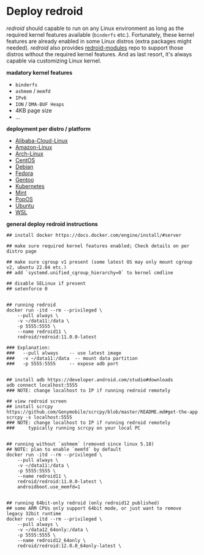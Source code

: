 # Deploy redroid 

*redroid* should capable to run on any Linux environment as long as the 
required kernel features available (`binderfs` etc.). Fortunately, these 
kernel features are already enabled in some Linux distros
(extra packages might needed). *redroid* also provides
[redroid-modules](https://github.com/remote-android/redroid-modules) repo
to support those distros without the required kernel features. And as last
resort, it's always capable via customizing Linux kernel.


**madatory kernel features**
- `binderfs`
- `ashmem` / `memfd`
- `IPv6`
- `ION` / `DMA-BUF Heaps`
- 4KB page size
- ...


**deployment per distro / platform**
- [Alibaba-Cloud-Linux](alibaba-cloud-linux.md)
- [Amazon-Linux](amazon-linux.md)
- [Arch-Linux](arch-linux.md)
- [CentOS](centos.md)
- [Debian](debian.md)
- [Fedora](fedora.md)
- [Gentoo](gentoo.md)
- [Kubernetes](kubernetes.md)
- [Mint](mint.md)
- [PopOS](pop_os.md)
- [Ubuntu](ubuntu.md)
- [WSL](wsl.md)


**general deploy redroid instructions**
```
## install docker https://docs.docker.com/engine/install/#server

## make sure required kernel features enabled; Check details on per distro page

## make sure cgroup v1 present (some latest OS may only mount cgroup v2, ubuntu 22.04 etc.)
## add `systemd.unified_cgroup_hierarchy=0` to kernel cmdline

## disable SELinux if present
## setenforce 0


## running redroid
docker run -itd --rm --privileged \
    --pull always \
    -v ~/data11:/data \
    -p 5555:5555 \
    --name redroid11 \
    redroid/redroid:11.0.0-latest

### Explanation:
###   --pull always    -- use latest image
###   -v ~/data11:/data  -- mount data partition
###   -p 5555:5555     -- expose adb port


## install adb https://developer.android.com/studio#downloads
adb connect localhost:5555
### NOTE: change localhost to IP if running redroid remotely

## view redroid screen
## install scrcpy https://github.com/Genymobile/scrcpy/blob/master/README.md#get-the-app
scrcpy -s localhost:5555
### NOTE: change localhost to IP if running redroid remotely
###     typically running scrcpy on your local PC


## running without `ashmem` (removed since linux 5.18)
## NOTE: plan to enable `memfd` by default
docker run -itd --rm --privileged \
    --pull always \
    -v ~/data11:/data \
    -p 5555:5555 \
    --name redroid11 \
    redroid/redroid:11.0.0-latest \
    androidboot.use_memfd=1


## running 64bit-only redroid (only redroid12 published)
## some ARM CPUs only support 64bit mode, or just want to remove legacy 32bit runtime
docker run -itd --rm --privileged \
    --pull always \
    -v ~/data12_64only:/data \
    -p 5555:5555 \
    --name redroid12_64only \
    redroid/redroid:12.0.0_64only-latest \

```
